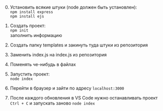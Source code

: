  0) Установить всякие штуки (node должен быть установлен): \
   `npm install express` \
   `npm install ejs`

1) Создать проект: \
   `npm init` \
   заполнить информацию

2) Создать папку templates и закинуть туда штуки из репозитория
3) Заменить index.js на index.js из репозитория
4) Поменять че-нибудь в файлах
5) Запустить проект: \
   `node index`
6) Перейти в браузер и зайти по адресу `localhost:3000`
7) После каждого обновления в VS Code нужно останавливать проект `Ctrl + C` и запускать заново `node index`
